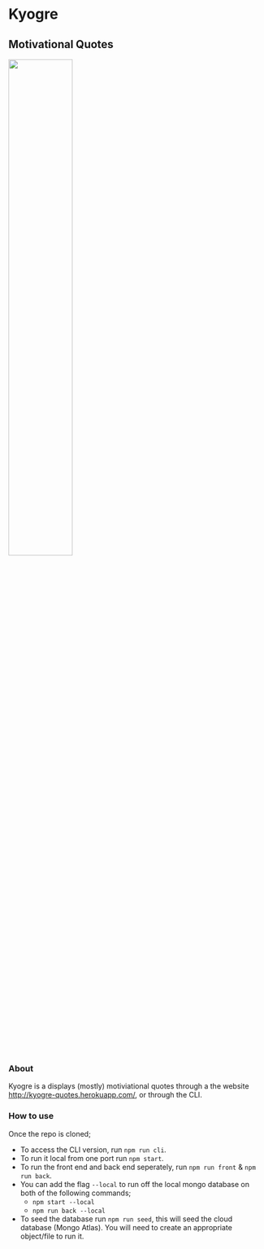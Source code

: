 # Kyogre
## Motivational Quotes

<img src="https://vignette.wikia.nocookie.net/omniversal-battlefield/images/1/1f/382.png/revision/latest?cb=20170430033800" width="50%">

### About

Kyogre is a displays (mostly) motiviational quotes through a the website http://kyogre-quotes.herokuapp.com/, or through the CLI.

### How to use

Once the repo is cloned;

* To access the CLI version, run `npm run cli`.
* To run it local from one port run `npm start`.
* To run the front end and back end seperately, run `npm run front` & `npm run back`.
* You can add the flag `--local` to run off the local mongo database on both of the following commands;
  * `npm start --local`
  * `npm run back --local`
* To seed the database run `npm run seed`, this will seed the cloud database (Mongo Atlas). You will need to create an appropriate object/file to run it.


